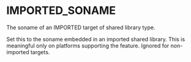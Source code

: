   

# IMPORTED_SONAME  
The soname of an IMPORTED target of shared library type.  

Set this to the soname embedded in an imported shared library.  This
is meaningful only on platforms supporting the feature.  Ignored for
non-imported targets.  

